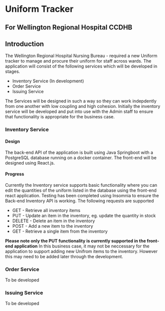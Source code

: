 # Uniform Tracker 
## For Wellington Regional Hospital CCDHB

## Introduction
The Wellington Regional Hospital Nursing Bureau - required a new Uniform tracker to manage and procure their uniform for staff across wards. 
The application will consist of the following services which will be developed in stages.

* Inventory Service (In development)
* Order Service
* Issuing Service

The Services will be designed in such a way so they can work indepdently from one another with low coupling and high cohesion.
Initially the inventory service will be developed and put into use with the Admin staff to ensure that functionality is appropriate for the business case.

### Inventory Service

#### Design
The back-end API of the application is built using Java Springboot with a PostgreSQL database running on a docker container. 
The front-end will be designed using React.js. 

#### Progress
Currently the Inventory service supports basic functionality where you can edit the quantities of the uniform listed in the database using the front-end react application. 
Testing has been completed using Insomnia to ensure the Back-end Inventory API is working. The following requests are supported

* GET - Retrieve all inventory items
* PUT - Update an item in the inventory, eg. update the quantity in stock
* DELETE - Delete an item in the inventory
* POST - Add a new item to the inventory
* GET - Retrieve a single item from the inventory

**Please note only the PUT functionality is currently supported in the front-end application**
In this business case, it may not be neccessary for the application to support adding new Unifrom items to the inventory. However this may need to be added later through the development. 


### Order Service
To be developed

### Issuing Service
To be developed
